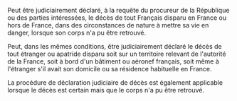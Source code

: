 Peut être judiciairement déclaré, à la requête du procureur de la République ou des parties intéressées, le décès de tout Français disparu en France ou hors de France, dans des circonstances de nature à mettre sa vie en danger, lorsque son corps n'a pu être retrouvé.

Peut, dans les mêmes conditions, être judiciairement déclaré le décès de tout étranger ou apatride disparu soit sur un territoire relevant de l'autorité de la France, soit à bord d'un bâtiment ou aéronef français, soit même à l'étranger s'il avait son domicile ou sa résidence habituelle en France.

La procédure de déclaration judiciaire de décès est également applicable lorsque le décès est certain mais que le corps n'a pu être retrouvé.

